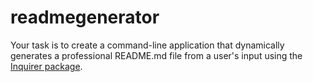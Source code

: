 # readmegenerator
Your task is to create a command-line application that dynamically generates a professional README.md file from a user's input using the [Inquirer package](https://www.npmjs.com/package/inquirer). 
